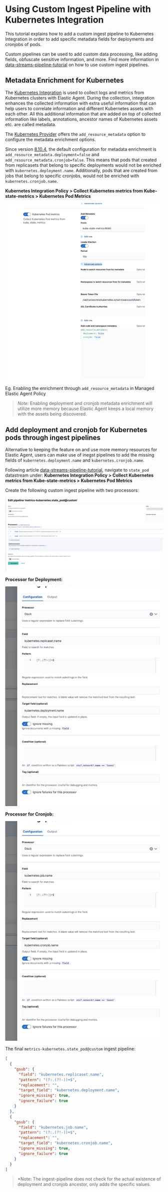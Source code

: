 # Using Custom Ingest Pipeline with Kubernetes Integration

This tutorial explains how to add a custom ingest pipeline to Kubernetes Integration in order to add specific metadata fields for deployments and cronjobs of pods.

Custom pipelines can be used to add custom data processing, like adding fields, obfuscate sensitive information, and more. Find more information in [data-streams-pipeline-tutorial](https://www.elastic.co/guide/en/fleet/master/data-streams-pipeline-tutorial.html) on how to use custom ingest pipelines.

## Metadata Enrichment for Kubernetes

The [Kubernetes Integration](https://docs.elastic.co/en/integrations/kubernetes) is used to collect logs and metrics from Kubernetes clusters with Elastic Agent. During the collection, integration enhances the collected information with extra useful information that can help users to correlate information and different Kubernetes assets with each other. All this additional information that are added on top of collected information like labels, annotations, ancestor names of Kubernetes assets etc. are called metadata.

The [Kubernetes Provider](https://www.elastic.co/guide/en/fleet/current/kubernetes-provider.html) offers the `add_resource_metadata` option to configure the metadata enrichment options.

Since version [8.10.4](https://www.elastic.co/guide/en/fleet/current/release-notes-8.10.4.html), the default configuration for metadata enrichment is `add_resource_metadata.deployment=false` and `add_resource_metadata.cronjob=false`. This means that pods that created from replicasets that belong to specific deployments would not be enriched with `kubernetes.deployment.name`. Additionally, pods that are created from jobs that belong to specific cronjobs, would not be enriched with `kubernetes.cronjob.name`.

**Kubernetes Integration Policy > Collect Kubernetes metrics from Kube-state-metrics > Kubernetes Pod Metrics**

<center><img src="./images/add_resource_metadata.png" alt="Configure add_resource_metadata"></center>

Eg. Enabling the enrichment through `add_resource_metadata` in Managed Elastic Agent Policy

> *Note:* Enabling deployment and cronjob metadata enrichment will utilize more memory because Elastic Agent keeps a local memory with the assets being discovered.

## Add deployment and cronjob for Kubernetes pods through ingest pipelines

Alternative to keeping the feature on and use more memory resources for Elastic Agent, users can make use of inegst pipelines to add the missing fields of `kubernetes.deployment.name` and `kubernetes.cronjob.name`.

Following article [data-streams-pipeline-tutorial](https://www.elastic.co/guide/en/fleet/master/data-streams-pipeline-tutorial.html), navigate to `state_pod` datastream under: **Kubernetes Integration Policy > Collect Kubernetes metrics from Kube-state-metrics > Kubernetes Pod Metrics**

Create the following custom ingest pipeline with two processors:
<center><img src="./images/ingest_pipeline_custom_k8s.png" alt="ingest_pipeline_custom_k8s.png"></center>

**Processor for Deployment:**

<center><img src="./images/gsub_deployment.png" alt="Gsub Processor for deployment"></center>

**Processor for Cronjob:**

<center><img src="./images/gsub_cronjob.png" alt="Gsub Processor for cronjob"></center>


The final `metrics-kubernetes.state_pod@custom` ingest pipeline:

```json
[
  {
    "gsub": {
      "field": "kubernetes.replicaset.name",
      "pattern": "(?:.(?!-))+$",
      "replacement": "",
      "target_field": "kubernetes.deployment.name",
      "ignore_missing": true,
      "ignore_failure": true
    }
  },
  {
    "gsub": {
      "field": "kubernetes.job.name",
      "pattern": "(?:.(?!-))+$",
      "replacement": "",
      "target_field": "kubernetes.cronjob.name",
      "ignore_missing": true,
      "ignore_failure": true
    }
  }
]
```

> *Note: The ingest-pipeline does not check for the actual existence of deployment and cronjob ancestor, only adds the specific values.
